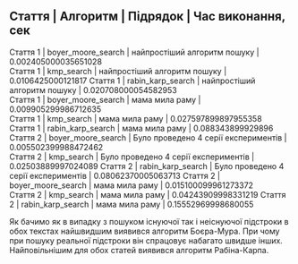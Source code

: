 Стаття                         | Алгоритм                       | Підрядок                                 | Час виконання, сек
-------------------------------------------------------------------------------------------------------------------------------
Стаття 1                       | boyer_moore_search             | найпростіший алгоритм пошуку             | 0.002405000035651028        
Стаття 1                       | kmp_search                     | найпростіший алгоритм пошуку             | 0.0106425000121817
Стаття 1                       | rabin_karp_search              | найпростіший алгоритм пошуку             | 0.020708000054582953        
Стаття 1                       | boyer_moore_search             | мама мила раму                           | 0.009905299986712635        
Стаття 1                       | kmp_search                     | мама мила раму                           | 0.027597899897955358        
Стаття 1                       | rabin_karp_search              | мама мила раму                           | 0.088343899929896
Стаття 2                       | boyer_moore_search             | Було проведено 4 серії експериментів     | 0.005502399988472462        
Стаття 2                       | kmp_search                     | Було проведено 4 серії експериментів     | 0.02503889997024089
Стаття 2                       | rabin_karp_search              | Було проведено 4 серії експериментів     | 0.08062370005063713
Стаття 2                       | boyer_moore_search             | мама мила раму                           | 0.015100099961273372        
Стаття 2                       | kmp_search                     | мама мила раму                           | 0.04243909998331219
Стаття 2                       | rabin_karp_search              | мама мила раму                           | 0.15552969998680055

Як бачимо як в випадку з пошуком існуючої так і неіснуючої підстроки в обох текстах найшвидшим виявився алгоритм Боєра-Мура. При чому при пошуку реальної підстроки він спрацовує набагато швидше інших. Найповільнішим для обох статей виявився алгоритм Рабіна-Карпа.